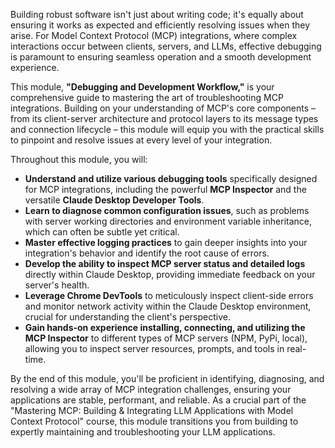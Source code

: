 Building robust software isn't just about writing code; it's equally about ensuring it works as expected and efficiently resolving issues when they arise. For Model Context Protocol (MCP) integrations, where complex interactions occur between clients, servers, and LLMs, effective debugging is paramount to ensuring seamless operation and a smooth development experience.

This module, **"Debugging and Development Workflow,"** is your comprehensive guide to mastering the art of troubleshooting MCP integrations. Building on your understanding of MCP's core components – from its client-server architecture and protocol layers to its message types and connection lifecycle – this module will equip you with the practical skills to pinpoint and resolve issues at every level of your integration.

Throughout this module, you will:

*   **Understand and utilize various debugging tools** specifically designed for MCP integrations, including the powerful **MCP Inspector** and the versatile **Claude Desktop Developer Tools**.
*   **Learn to diagnose common configuration issues**, such as problems with server working directories and environment variable inheritance, which can often be subtle yet critical.
*   **Master effective logging practices** to gain deeper insights into your integration's behavior and identify the root cause of errors.
*   **Develop the ability to inspect MCP server status and detailed logs** directly within Claude Desktop, providing immediate feedback on your server's health.
*   **Leverage Chrome DevTools** to meticulously inspect client-side errors and monitor network activity within the Claude Desktop environment, crucial for understanding the client's perspective.
*   **Gain hands-on experience installing, connecting, and utilizing the MCP Inspector** to different types of MCP servers (NPM, PyPi, local), allowing you to inspect server resources, prompts, and tools in real-time.

By the end of this module, you'll be proficient in identifying, diagnosing, and resolving a wide array of MCP integration challenges, ensuring your applications are stable, performant, and reliable. As a crucial part of the "Mastering MCP: Building & Integrating LLM Applications with Model Context Protocol" course, this module transitions you from building to expertly maintaining and troubleshooting your LLM applications.